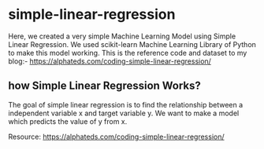 # simple-linear-regression
Here, we created a very simple Machine Learning Model using Simple Linear Regression. We used scikit-learn Machine Learning Library of Python to make this model working. This is the reference code and dataset to my blog:- https://alphateds.com/coding-simple-linear-regression/

## how Simple Linear Regression Works?

The goal of simple linear regression is to find the relationship between a independent variable x and target variable y. We want to make a model which predicts the value of y from x. 

Resource:
https://alphateds.com/coding-simple-linear-regression/
